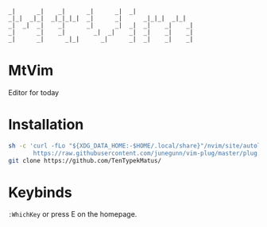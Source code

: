 ```
_|      _|    _|      _|      _|  _|
_|_|  _|_|  _|_|_|_|  _|      _|      _|_|_|  _|_|
_|  _|  _|    _|      _|      _|  _|  _|    _|    _|
_|      _|    _|        _|  _|    _|  _|    _|    _|
_|      _|      _|_|      _|      _|  _|    _|    _|
```

# MtVim
Editor for today

# Installation

```bash
sh -c 'curl -fLo "${XDG_DATA_HOME:-$HOME/.local/share}"/nvim/site/autoload/plug.vim --create-dirs \
       https://raw.githubusercontent.com/junegunn/vim-plug/master/plug.vim'
git clone https://github.com/TenTypekMatus/
```

# Keybinds
`:WhichKey` or press E on the homepage.
